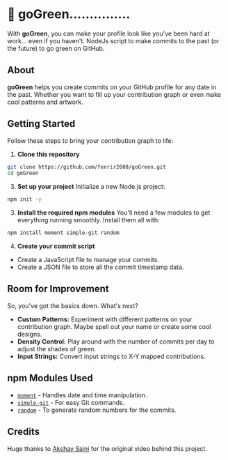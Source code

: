 # 🌱 goGreen...............

With **goGreen**, you can make your profile look like you've been hard at work... even if you haven't. 
NodeJs script to make commits to the past (or the future) to go green on GitHub.

## About

**goGreen** helps you create commits on your GitHub profile for any date in the past. Whether you want to fill up your contribution graph or even make cool patterns and artwork.

## Getting Started

Follow these steps to bring your contribution graph to life:

1. **Clone this repository**
```bash
git clone https://github.com/fenrir2608/goGreen.git
cd goGreen
```
3. **Set up your project**
Initialize a new Node.js project:
```bash
npm init -y
  ```
3. **Install the required npm modules**
You'll need a few modules to get everything running smoothly. Install them all with:
  ```bash
  npm install moment simple-git random
  ```
4. **Create your commit script**
- Create a JavaScript file to manage your commits.
- Create a JSON file to store all the commit timestamp data.

## Room for Improvement

So, you've got the basics down. What's next?

- **Custom Patterns:** Experiment with different patterns on your contribution graph. Maybe spell out your name or create some cool designs.
- **Density Control:** Play around with the number of commits per day to adjust the shades of green.
- **Input Strings:** Convert input strings to X-Y mapped contributions.

## npm Modules Used

- [`moment`](https://www.npmjs.com/package/moment) - Handles date and time manipulation.
- [`simple-git`](https://www.npmjs.com/package/simple-git) - For easy Git commands.
- [`random`](https://www.npmjs.com/package/random) - To generate random numbers for the commits.

## Credits

Huge thanks to [Akshay Saini](https://github.com/akshaymarch7) for the original video behind this project.

